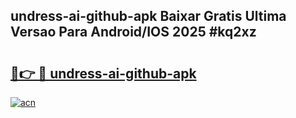 ## undress-ai-github-apk Baixar Gratis Ultima Versao Para Android/IOS 2025 #kq2xz

# <h2><a href="https://ainizakaria.my?title=undress-ai-github-apk&ref=20M">🔗👉 🔴 undress-ai-github-apk</a></h2>

[![acn](https://github.com/user-attachments/assets/0f9c940e-d8b0-45ae-aac7-cd30a18b3e1c)](https://ainizakaria.my?title=undress-ai-github-apk&ref=20M)

